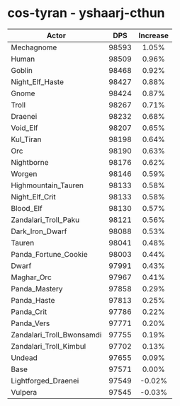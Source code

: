 # cos-tyran - yshaarj-cthun
| Actor | DPS | Increase |
|---|:---:|:---:|
|Mechagnome|98593|1.05%|
|Human|98509|0.96%|
|Goblin|98468|0.92%|
|Night_Elf_Haste|98427|0.88%|
|Gnome|98424|0.87%|
|Troll|98267|0.71%|
|Draenei|98232|0.68%|
|Void_Elf|98207|0.65%|
|Kul_Tiran|98198|0.64%|
|Orc|98190|0.63%|
|Nightborne|98176|0.62%|
|Worgen|98146|0.59%|
|Highmountain_Tauren|98133|0.58%|
|Night_Elf_Crit|98133|0.58%|
|Blood_Elf|98130|0.57%|
|Zandalari_Troll_Paku|98121|0.56%|
|Dark_Iron_Dwarf|98088|0.53%|
|Tauren|98041|0.48%|
|Panda_Fortune_Cookie|98003|0.44%|
|Dwarf|97991|0.43%|
|Maghar_Orc|97967|0.41%|
|Panda_Mastery|97858|0.29%|
|Panda_Haste|97813|0.25%|
|Panda_Crit|97786|0.22%|
|Panda_Vers|97771|0.20%|
|Zandalari_Troll_Bwonsamdi|97755|0.19%|
|Zandalari_Troll_Kimbul|97702|0.13%|
|Undead|97655|0.09%|
|Base|97571|0.00%|
|Lightforged_Draenei|97549|-0.02%|
|Vulpera|97545|-0.03%|
